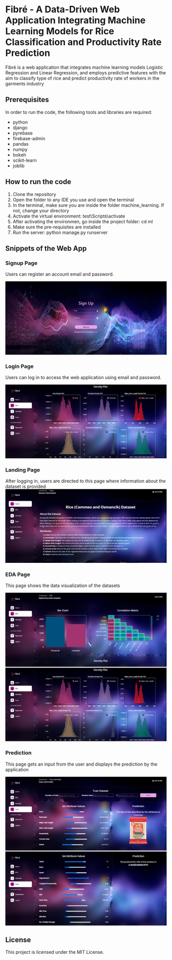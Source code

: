 # Fibré - A Data-Driven Web Application Integrating Machine Learning Models for Rice Classification and Productivity Rate Prediction

Fibré is a web application that integrates machine learning models Logistic Regression and Linear Regression, and employs predictive features with the aim to classify type of rice and predict productivity rate of workers in the garments industry

## Prerequisites

In order to run the code, the following tools and libraries are required:

* python
* django
* pyrebase
* firebase-admin
* pandas
* numpy
* bokeh
* scikit-learn
* joblib

## How to run the code
1. Clone the repository
2. Open the folder to any IDE you use and open the terminal
3. In the terminal, make sure you are inside the folder machine_learning. If not, change your directory
4. Activate the virtual environment: test\Scripts\activate
5. After activating the environmen, go inside the project folder: cd ml
7. Make sure the pre-requisites are installed
8. Run the server: python manage.py runserver

## Snippets of the Web App
### Signup Page
Users can register an account email and password.

![image](https://github.com/Bbabbangiiieee/ITD105_modelling/blob/main/test/ml/ml_app/static/image/signup.png)

### Login Page
Users can log in to access the web application using email and password.

![image](https://github.com/Bbabbangiiieee/ITD105_modelling/blob/main/test/ml/ml_app/static/image/eda1.png)


### Landing Page
After logging in, users are directed to this page where information about the dataset is provided
![image](https://github.com/Bbabbangiiieee/ITD105_modelling/blob/main/test/ml/ml_app/static/image/info.png)

### EDA Page
This page shows the data visualization of the datasets

![image](https://github.com/Bbabbangiiieee/ITD105_modelling/blob/main/test/ml/ml_app/static/image/eda.png)
![image](https://github.com/Bbabbangiiieee/ITD105_modelling/blob/main/test/ml/ml_app/static/image/eda1.png)

### Prediction
This page gets an input from the user and displays the prediction by the application

![image](https://github.com/Bbabbangiiieee/ITD105_modelling/blob/main/test/ml/ml_app/static/image/predict.png)
![image](https://github.com/Bbabbangiiieee/ITD105_modelling/blob/main/test/ml/ml_app/static/image/predict1.png)

## License
This project is licensed under the MIT License.
